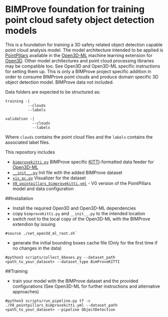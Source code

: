 # BIMProve foundation for training point cloud safety object detection models

This is a foundation for training a 3D safety related object detection capable point cloud analysis model. The model architecture intended to be applied is [PointPillars](https://arxiv.org/abs/1812.05784) available in the [Open3D-ML](https://github.com/isl-org/Open3D-ML) machine learning extension for [Open3D](https://github.com/isl-org/Open3D). Other model architectures and point cloud processing libraries may be compatible too. See Open3D and Open3D-ML specific instructions for setting them up. This is only a BIMProve project specific addition in order to consume BIMProve point clouds and produce domain specific 3D object detection model. BIMProve data not included.

Data folders are expected to be structured as:
```
training -|
          --clouds
          --labels

validation -|
            --clouds
            --labels
```
Where `clouds` contains the point cloud files and the `labels` contains the associated label files.

This repository includes
 - [`bimprovekitti.py`](ml3d/datasets/bimprovekitti.py) BIMProve specific [KITTI](https://github.com/bostondiditeam/kitti/blob/master/resources/devkit_object/readme.txt)-formatted data feeder for [Open3D-ML](https://github.com/isl-org/Open3D-ML)
 - [`__init__.py`](ml3d/datasets/__init__.py) Init file with the added BIMProve dataset
 - [`vis_pc.py`](vis_pc.py) Visualizer for the dataset
 - [`V0_pointpillars_bimprovekitti.yml`](V0_pointpillars_bimprovekitti.yml) - V0 version of the PointPillars model and data configuration
 
##Installation
- Install the required Open3D and Open3D-ML dependencies
- copy `bimprovekitti.py` and `__init__.py` to the intended location
- switch root to the local copy of the Open3D-ML with the BIMProve extendion by issuing
```
#source ./set_open3d_ml_root.sh`
```
- generate the initial bounding boxes cache file (Only for the first time if no changes in the data)
```
#python3 scripts/collect_bboxes.py --dataset_path <path_to_your_dataset> --dataset_type BimProveKITTI
```

##Training
- train your model with the BIMProve dataset and the provided configurations (See Open3D-ML for further instructions and alternative approaches)
```
#python3 scripts/run_pipeline.py tf -c ./V0_pointpillars_bimprovekitti.yml --dataset_path <path_to_your_dataset> --pipeline ObjectDetection
```

